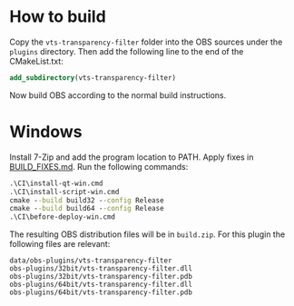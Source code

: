 # How to build

Copy the `vts-transparency-filter` folder into the OBS sources under the `plugins` directory.
Then add the following line to the end of the CMakeList.txt:

```CMake
add_subdirectory(vts-transparency-filter)
```

Now build OBS according to the normal build instructions.

# Windows

Install 7-Zip and add the program location to PATH.
Apply fixes in [BUILD_FIXES.md](./BUILD_FIXES.md).
Run the following commands:

```cmd
.\CI\install-qt-win.cmd
.\CI\install-script-win.cmd
cmake --build build32 --config Release
cmake --build build64 --config Release
.\CI\before-deploy-win.cmd
```

The resulting OBS distribution files will be in `build.zip`.
For this plugin the following files are relevant:

```text
data/obs-plugins/vts-transparency-filter
obs-plugins/32bit/vts-transparency-filter.dll
obs-plugins/32bit/vts-transparency-filter.pdb
obs-plugins/64bit/vts-transparency-filter.dll
obs-plugins/64bit/vts-transparency-filter.pdb
```
